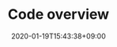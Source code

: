 ---
title: "Code overview"
date: 2020-01-19T15:43:38+09:00
description: My portfolio, repos, works overview page
enableBio: true
---